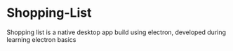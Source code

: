 # Shopping-List
Shopping list is a native desktop app build using electron, developed during learning electron basics

